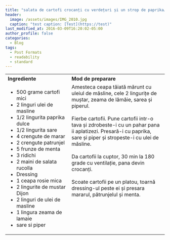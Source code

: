 ```yaml
---
title: "salata de cartofi crocanți cu verdețuri și un strop de paprika…"
header:
  image: /assets/images/IMG_2010.jpg
  caption: "test caption: [Test](https://test)"
last_modified_at: 2016-03-09T16:20:02-05:00
author_profile: false
categories:
  - Blog
tags:
  - Post Formats
  - readability
  - standard
---
```

<table style="width: 100%; border-collapse: collapse;">
  <tr>
    <th style="text-align: left;width: 40%;vertical-align: top;">Ingrediente</th>
    <th style="text-align: left;width: 60%;vertical-align: top;">Mod de preparare</th>
  </tr>
  <tr>
    <td style="text-align: left;width: 40%;vertical-align: top;">
      <ul>
        <li>500 grame cartofi mici</li>
        <li>2 linguri ulei de masline</li>
        <li>1/2 lingurita paprika dulce</li>
        <li>1/2 lingurita sare</li>
        <li>4 crengute de marar</li>
        <li>2 crengute patrunjel</li>
        <li>5 frunze de menta</li>
        <li>3 ridichi</li>
        <li>2 maini de salata rucolla</li>
        <li>Dressing</li>
        <li>1 ceapa rosie mica</li>
        <li>2 lingurite de mustar Dijon</li>
        <li>2 linguri de ulei de masline</li>
        <li>1 lingura zeama de lamaie</li>
        <li>sare si piper</li>
      </ul>
    </td>
    <td style="text-align: left;width: 60%;vertical-align: top;">
      Amesteca ceapa tăiată mărunt cu uleiul de măsline, cele 2 lingurițe de muștar, zeama de lămâie, sarea și piperul.  <br><br>
      Fierbe cartofii. Pune cartofii intr-o tava și zdrobeste-i cu un pahar pana ii aplatizezi. Presară-i cu paprika, sare și piper și stropeste-i cu ulei de măsline.  <br><br>
      Da cartofii la cuptor, 30 min la 180 grade cu ventilație, pana devin crocanți. <br><br>
      Scoate cartofii pe un platou, toarnă dressing-ul peste ei și presara mararul, pătrunjelul și menta.
    </td>
  </tr>
</table>

